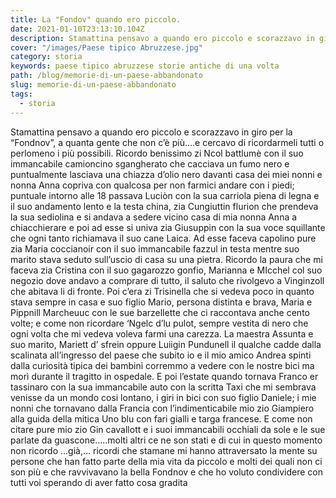 ```yaml
---
title: La "Fondov" quando ero piccolo.
date: 2021-01-10T23:13:10.104Z
description: Stamattina pensavo a quando ero piccolo e scorazzavo in giro per la “Fondnov”, a quanta gente che non c’è più….e cercavo di ricordarmeli tutti o perlomeno i più possibili. Ricordo benissimo zi Ncol battlumè con il suo immancabile camioncino sgangherato che cacciava un fumo nero e puntualmente lasciava una chiazza d’olio nero davanti casa dei miei nonni e nonna Anna copriva con qualcosa per non farmici andare con i piedi; puntuale intorno alle 18 passava Luciòn con la sua carr…
cover: "/images/Paese tipico Abruzzese.jpg"
category: storia
keywords: paese tipico abruzzese storie antiche di una volta
path: /blog/memorie-di-un-paese-abbandonato
slug: memorie-di-un-paese-abbandonato
tags:
  - storia
---
```


Stamattina pensavo a quando ero piccolo e scorazzavo in giro per la “Fondnov”, a quanta gente che non c’è più….e cercavo di ricordarmeli tutti o perlomeno i più possibili. Ricordo benissimo zi Ncol battlumè con il suo immancabile camioncino sgangherato che cacciava un fumo nero e puntualmente lasciava una chiazza d’olio nero davanti casa dei miei nonni e nonna Anna copriva con qualcosa per non farmici andare con i piedi; puntuale intorno alle 18 passava Luciòn con la sua carriola piena di legna e il suo andamento lento e la testa china, zia Cungiuttin flurion che prendeva la sua sediolina e si andava a sedere vicino casa di mia nonna Anna a chiacchierare e poi ad esse si univa zia Giusuppin con la sua voce squillante che ogni tanto richiamava il suo cane Laica. Ad esse faceva capolino pure zia Maria coccianoir con il suo immancabile fazzul in testa mentre suo marito stava seduto sull’uscio di casa su una pietra. Ricordo la paura che mi faceva zia Cristina con il suo gagarozzo gonfio, Marianna e MIcchel col suo negozio dove andavo a comprare di tutto, il saluto che rivolgevo a Vinginzoll che abitava li di fronte.
Poi c’era zi Trisinella che si vedeva poco in quanto stava sempre in casa e suo figlio Mario, persona distinta e brava, Maria e Pippnill Marcheuuc con le sue barzellette che ci raccontava anche cento volte; e come non ricordare ‘Ngelc d’lu pulot, sempre vestita di nero che ogni volta che mi vedeva voleva farmi una carezza. La maestra Assunta e suo marito, Mariett d’ sfrein oppure Luiigin Pundunell il qualche cadde dalla scalinata all’ingresso del paese che subito io e il mio amico Andrea spinti dalla curiosità tipica dei bambini corremmo a vedere con le nostre bici ma morì durante il tragitto in ospedale.
E poi l’estate quando tornava Franco er tassinaro con la sua immancabile auto con la scritta Taxi che mi sembrava venisse da un mondo cosi lontano, i giri in bici con suo figlio Daniele; i mie nonni che tornavano dalla Francia con l’indimenticabile mio zio Giampiero alla guida della mitica Uno blu con fari gialli e targa francese. E come non citare pure mio zio Gin cavallott e i suoi immancabili occhiali da sole e le sue parlate da guascone…..molti altri ce ne son stati e di cui in questo momento non ricordo …già,… ricordi che stamane mi hanno attraversato la mente su persone che han fatto parte della mia vita da piccolo e molti dei quali non ci son più e che ravvivavano la bella Fondnov e che ho voluto condividere con tutti voi sperando di aver fatto cosa gradita
